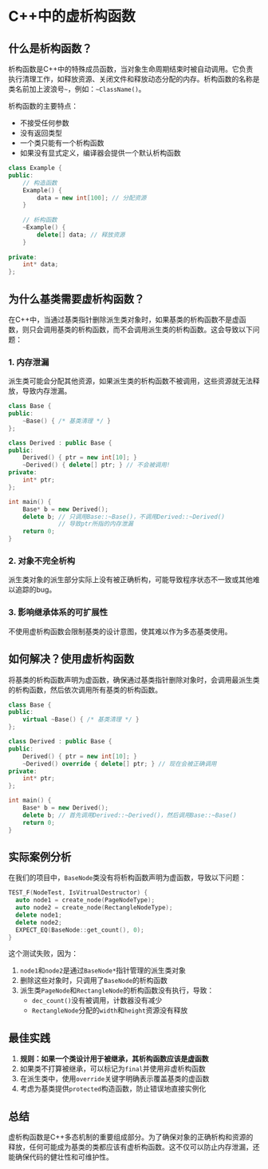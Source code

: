 # C++中的虚析构函数

## 什么是析构函数？

析构函数是C++中的特殊成员函数，当对象生命周期结束时被自动调用。它负责执行清理工作，如释放资源、关闭文件和释放动态分配的内存。析构函数的名称是类名前加上波浪号`~`，例如：`~ClassName()`。

析构函数的主要特点：
- 不接受任何参数
- 没有返回类型
- 一个类只能有一个析构函数
- 如果没有显式定义，编译器会提供一个默认析构函数

```cpp
class Example {
public:
    // 构造函数
    Example() { 
        data = new int[100]; // 分配资源
    }
    
    // 析构函数
    ~Example() { 
        delete[] data; // 释放资源
    }
    
private:
    int* data;
};
```

## 为什么基类需要虚析构函数？

在C++中，当通过基类指针删除派生类对象时，如果基类的析构函数不是虚函数，则只会调用基类的析构函数，而不会调用派生类的析构函数。这会导致以下问题：

### 1. 内存泄漏

派生类可能会分配其他资源，如果派生类的析构函数不被调用，这些资源就无法释放，导致内存泄漏。

```cpp
class Base {
public:
    ~Base() { /* 基类清理 */ }
};

class Derived : public Base {
public:
    Derived() { ptr = new int[10]; }
    ~Derived() { delete[] ptr; } // 不会被调用!
private:
    int* ptr;
};

int main() {
    Base* b = new Derived();
    delete b; // 只调用Base::~Base()，不调用Derived::~Derived()
              // 导致ptr所指的内存泄漏
    return 0;
}
```

### 2. 对象不完全析构

派生类对象的派生部分实际上没有被正确析构，可能导致程序状态不一致或其他难以追踪的bug。

### 3. 影响继承体系的可扩展性

不使用虚析构函数会限制基类的设计意图，使其难以作为多态基类使用。

## 如何解决？使用虚析构函数

将基类的析构函数声明为虚函数，确保通过基类指针删除对象时，会调用最派生类的析构函数，然后依次调用所有基类的析构函数。

```cpp
class Base {
public:
    virtual ~Base() { /* 基类清理 */ }
};

class Derived : public Base {
public:
    Derived() { ptr = new int[10]; }
    ~Derived() override { delete[] ptr; } // 现在会被正确调用
private:
    int* ptr;
};

int main() {
    Base* b = new Derived();
    delete b; // 首先调用Derived::~Derived()，然后调用Base::~Base()
    return 0;
}
```

## 实际案例分析

在我们的项目中，`BaseNode`类没有将析构函数声明为虚函数，导致以下问题：

```cpp
TEST_F(NodeTest, IsVitrualDestructor) {
  auto node1 = create_node(PageNodeType);
  auto node2 = create_node(RectangleNodeType);
  delete node1;
  delete node2;
  EXPECT_EQ(BaseNode::get_count(), 0);
}
```

这个测试失败，因为：

1. `node1`和`node2`是通过`BaseNode*`指针管理的派生类对象
2. 删除这些对象时，只调用了`BaseNode`的析构函数
3. 派生类`PageNode`和`RectangleNode`的析构函数没有执行，导致：
   - `dec_count()`没有被调用，计数器没有减少
   - `RectangleNode`分配的`width`和`height`资源没有释放

## 最佳实践

1. **规则：如果一个类设计用于被继承，其析构函数应该是虚函数**
2. 如果类不打算被继承，可以标记为`final`并使用非虚析构函数
3. 在派生类中，使用`override`关键字明确表示覆盖基类的虚函数
4. 考虑为基类提供`protected`构造函数，防止错误地直接实例化

## 总结

虚析构函数是C++多态机制的重要组成部分。为了确保对象的正确析构和资源的释放，任何可能成为基类的类都应该有虚析构函数。这不仅可以防止内存泄漏，还能确保代码的健壮性和可维护性。
